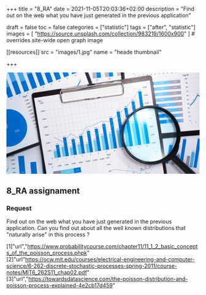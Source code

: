 +++
title = "8_RA"
date = 2021-11-05T20:03:36+02:00
description = "Find out on the web what you have just generated in the previous application"

draft = false
toc = false
categories = ["statistic"]
tags = ["after", "statistic"]
images = [
  "https://source.unsplash.com/collection/983219/1600x900"
] # overrides site-wide open graph image

[[resources]]
  src = "images/1.jpg"
  name = "heade
  thumbnail"

+++

![header](images/1.jpg)

## 8_RA assignament

### Request
Find out on the web what you have just generated in the previous application. Can you find out about all the well known distributions that "naturally arise" in this process ?
 
 





[1]"url","https://www.probabilitycourse.com/chapter11/11_1_2_basic_concepts_of_the_poisson_process.phpk"
[2]"url"https://ocw.mit.edu/courses/electrical-engineering-and-computer-science/6-262-discrete-stochastic-processes-spring-2011/course-notes/MIT6_262S11_chap02.pdf"
[3]"url","https://towardsdatascience.com/the-poisson-distribution-and-poisson-process-explained-4e2cb17d459"
